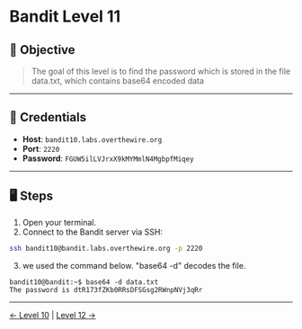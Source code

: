 # Bandit Level 11

## 🧩 Objective

> The goal of this level is to find the password which is stored in the file data.txt, which contains base64 encoded data

---

## 🧪 Credentials

- **Host**: `bandit10.labs.overthewire.org`
- **Port**: `2220`
- **Password**: `FGUW5ilLVJrxX9kMYMmlN4MgbpfMiqey`

---

## 🖥️ Steps

1. Open your terminal.
2. Connect to the Bandit server via SSH:

```bash
ssh bandit10@bandit.labs.overthewire.org -p 2220
```
3. we used the command below. "base64 -d" decodes the file.
```
bandit10@bandit:~$ base64 -d data.txt
The password is dtR173fZKb0RRsDFSGsg2RWnpNVj3qRr
```
---
[← Level 10](./level10.md) | [Level 12 →](./level12.md)
